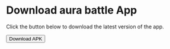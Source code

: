 <!DOCTYPE html>
<html lang="en">
<head>
    <meta charset="UTF-8">
    <meta aura battle="viewport" content="width=device-width, initial-scale=1.0">
    <title>Tournament App Download</title>
</head>
<body>
    <h1>Download aura battle App</h1>
    <p>Click the button below to download the latest version of the app.</p>
    <a href="latest.apk" download><button>Download APK</button></a>
</body>
</html>

